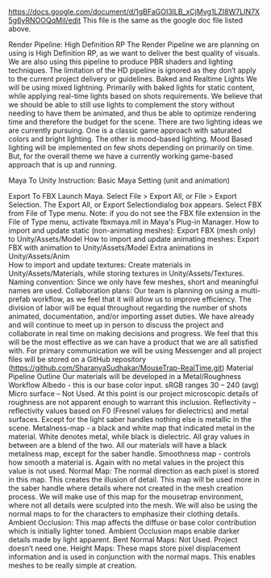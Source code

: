 https://docs.google.com/document/d/1gBFaGOI3lLB_xCjMvg1LZI8W7LIN7X5g6yRNOOQqMiI/edit
This file is the same as the google doc file listed above.


Render Pipeline: High Definition RP
The Render Pipeline we are planning on using is High Definition RP, as we want to deliver the best quality of visuals. We are also using this pipeline to produce PBR shaders and lighting techniques. The limitation of the HD pipeline is ignored as they don’t apply to the current project delivery or guidelines.
Baked and Realtime Lights
We will be using mixed lightning. Primarily with baked lights for static content, while applying real-time lights based on shots requirements. We believe that we should be able to still use lights to complement the story without needing to have them be animated, and thus be able to optimize rendering time and therefore the budget for the scene.
There are two lighting ideas we are currently pursuing. One is a classic game approach with saturated colors and bright lighting. The other is mood-based lighting. Mood Based lighting will be implemented on few shots depending on primarily on time. But, for the overall theme we have a currently working game-based approach that is up and running.





Maya To Unity Instruction:
Basic Maya Setting (unit and animation)
 
Export To FBX
	Launch Maya.
Select File > Export All, or File > Export Selection. The Export All, or Export Selectiondialog box appears.
Select FBX from File of Type menu.
Note: if you do not see the FBX file extension in the File of Type menu, activate fbxmaya.mll in Maya's Plug-in Manager.
How to import and update static (non-animating meshes):
	Export FBX (mesh only) to Unity/Assets/Model
How to import and update animating meshes:
	Export FBX with animation to Unity/Assets/Model
	Extra animations in Unity/Assets/Anim	
How to import and update textures:
Create materials in Unity/Assets/Materials, while storing textures in Unity/Assets/Textures. 
Naming convention:
Since we only have few meshes, short and meaningful names are used.
Collaboration plans:
Our team is planning on using a multi-prefab workflow, as we feel that it will allow us to improve efficiency. The division of labor will be equal throughout regarding the number of shots animated, documentation, and/or importing asset duties.
We have already and will continue to meet up in person to discuss the project and collaborate in real time on making decisions and progress. We feel that this will be the most effective as we can have a product that we are all satisfied with. 
For primary communication we will be using Messenger and all project files will be stored on a GitHub repository (https://github.com/SharanyaSudhakar/MouseTrap-RealTime.git)
Material Pipeline Outline
Our materials will be developed in a Metal/Roughness Workflow
Albedo - this is our base color input. sRGB ranges 30 – 240 (avg)
Micro surface – Not Used. At this point is our project microscopic details of roughness are not apparent enough to warrant this inclusion. 
Reflectivity – reflectivity values based on F0 (Fresnel values for dielectrics) and metal surfaces. Except for the light saber handles nothing else is metallic in the scene.
Metalness-map - a black and white map that indicated metal in the material. White denotes metal, while black is dielectric. All gray values in between are a blend of the two. All our materials will have a black metalness map, except for the saber handle.
Smoothness map - controls how smooth a material is. Again with no metal values in the project this value is not used.
Normal Map: The normal direction as each pixel is stored in this map. This creates the illusion of detail. 
This map will be used more in the saber handle where details where not created in the mesh creation process. 
We will make use of this map for the mousetrap environment, where not all details were sculpted into the mesh. 
We will also be using the normal maps to for the characters to emphasize their clothing details.
Ambient Occlusion: This map affects the diffuse or base color contribution which is initially lighter toned. Ambient Occlusion maps enable darker details made by light apparent.
Bent Normal Maps: Not Used. Project doesn’t need one.
Height Maps: These maps store pixel displacement information and is used in conjunction with the normal maps. This enables meshes to be really simple at creation.
